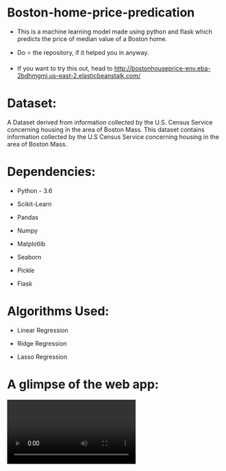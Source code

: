 # Boston-home-price-predication

 * This is a machine learning model made using python and flask which predicts the price of median value of a Boston home.
 
 * Do ⭐ the repository, if it helped you in anyway.
 
 * If you want to try this out, head to http://bostonhouseprice-env.eba-2bdhmgmi.us-east-2.elasticbeanstalk.com/
 
 # Dataset:
 
 A Dataset derived from information collected by the U.S. Census Service concerning housing in the area of Boston Mass. This dataset contains information collected by the U.S Census Service concerning housing in the area of Boston Mass.
 
 # Dependencies:
 
 * Python - 3.6
 
 * Scikit-Learn
 
 * Pandas
 
 * Numpy
 
 * Matplotlib
 
 * Seaborn
 
 * Pickle 
 
 * Flask
 
 # Algorithms Used:
 
 * Linear Regression
 
 * Ridge Regression
 
 * Lasso Regression
 
 # A glimpse of the web app:
 
![ezgif com-video-to-gif (1)](https://user-images.githubusercontent.com/76476273/120598549-01befe80-c464-11eb-8991-8a6b69ce4d8f.mp4)

